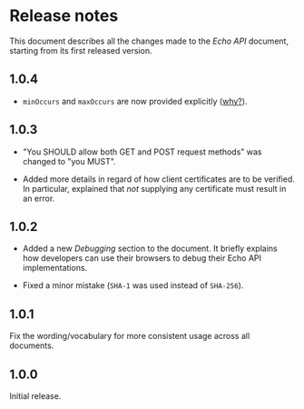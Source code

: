 Release notes
=============

This document describes all the changes made to the *Echo API* document,
starting from its first released version.


1.0.4
-----

* `minOccurs` and `maxOccurs` are now provided explicitly
  ([why?](https://github.com/erasmus-without-paper/general-issues/issues/22)).


1.0.3
-----

* "You SHOULD allow both GET and POST request methods" was changed to "you
  MUST".

* Added more details in regard of how client certificates are to be verified.
  In particular, explained that *not* supplying any certificate must result
  in an error.


1.0.2
-----

* Added a new *Debugging* section to the document. It briefly explains how
  developers can use their browsers to debug their Echo API implementations.

* Fixed a minor mistake (`SHA-1` was used instead of `SHA-256`).


1.0.1
-----

Fix the wording/vocabulary for more consistent usage across all documents.


1.0.0
-----

Initial release.
